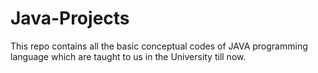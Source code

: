 # Java-Projects
This repo contains all the basic conceptual codes of JAVA programming language which are taught to us in the University till now.
